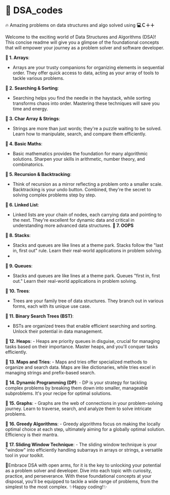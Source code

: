 # 🎯 DSA_codes
🔥 Amazing problems on data structures and algo solved using **💻Ｃ＋＋**  

Welcome to the exciting world of Data Structures and Algorithms (DSA)! This concise readme will give you a glimpse of the foundational concepts that will empower your journey as a problem solver and software developer.

**🥉 1. Arrays**:
   - Arrays are your trusty companions for organizing elements in sequential order. They offer quick access to data, acting as your array of tools to tackle various problems.

**🥉 2. Searching & Sorting**:
   - Searching helps you find the needle in the haystack, while sorting transforms chaos into order. Mastering these techniques will save you time and energy.

**🥉 3. Char Array & Strings**:
   - Strings are more than just words; they're a puzzle waiting to be solved. Learn how to manipulate, search, and compare them efficiently.

**🥉 4. Basic Maths**:
   - Basic mathematics provides the foundation for many algorithmic solutions. Sharpen your skills in arithmetic, number theory, and combinatorics.

**🥉 5. Recursion & Backtracking**:
   - Think of recursion as a mirror reflecting a problem onto a smaller scale. Backtracking is your undo button. Combined, they're the secret to solving complex problems step by step.

**🥉 6. Linked List**:
   - Linked lists are your chain of nodes, each carrying data and pointing to the next. They're excellent for dynamic data and critical in understanding more advanced data structures.
**🥉 7. OOPS**

**🥉 8. Stacks**:
   - Stacks and queues are like lines at a theme park. Stacks follow the "last in, first out" rule. Learn their real-world applications in problem solving.
   - 
**🥉 9. Queues**:
   - Stacks and queues are like lines at a theme park. Queues "first in, first out." Learn their real-world applications in problem solving.

**🥉 10. Trees**:
   - Trees are your family tree of data structures. They branch out in various forms, each with its unique use case.

**🥉 11. Binary Search Trees (BST)**:
   - BSTs are organized trees that enable efficient searching and sorting. Unlock their potential in data management.

**🥉 12. Heaps**:
    - Heaps are priority queues in disguise, crucial for managing tasks based on their importance. Master heaps, and you'll conquer tasks efficiently.

**🥉 13. Maps and Tries**:
    - Maps and tries offer specialized methods to organize and search data. Maps are like dictionaries, while tries excel in managing strings and prefix-based search.

**🥉 14. Dynamic Programming (DP)**:
    - DP is your strategy for tackling complex problems by breaking them down into smaller, manageable subproblems. It's your recipe for optimal solutions.

**🥉 15. Graphs**:
    - Graphs are the web of connections in your problem-solving journey. Learn to traverse, search, and analyze them to solve intricate problems.

**🥉 16. Greedy Algorithms**:
    - Greedy algorithms focus on making the locally optimal choice at each step, ultimately aiming for a globally optimal solution. Efficiency is their mantra.

**🥉 17. Sliding Window Technique**:
    - The sliding window technique is your "window" into efficiently handling subarrays in arrays or strings, a versatile tool in your toolkit.

🤩Embrace DSA with open arms, for it is the key to unlocking your potential as a problem solver and developer. Dive into each topic with curiosity, practice, and perseverance. With these foundational concepts at your disposal, you'll be equipped to tackle a wide range of problems, from the simplest to the most complex. ✨Happy coding!✨
